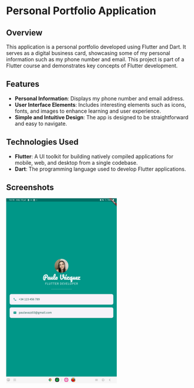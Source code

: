 # Personal Portfolio Application

## Overview
This application is a personal portfolio developed using Flutter and Dart. It serves as a digital business card, showcasing some of my personal information such as my phone number and email. This project is part of a Flutter course and demonstrates key concepts of Flutter development.

## Features
- **Personal Information**: Displays my phone number and email address.
- **User Interface Elements**: Includes interesting elements such as icons, fonts, and images to enhance learning and user experience.
- **Simple and Intuitive Design**: The app is designed to be straightforward and easy to navigate.
## Technologies Used
- **Flutter**: A UI toolkit for building natively compiled applications for mobile, web, and desktop from a single codebase.
- **Dart**: The programming language used to develop Flutter applications.
## Screenshots
<img src="images/screenshot.jpg" alt="Screenshot of the application" width="300" />
